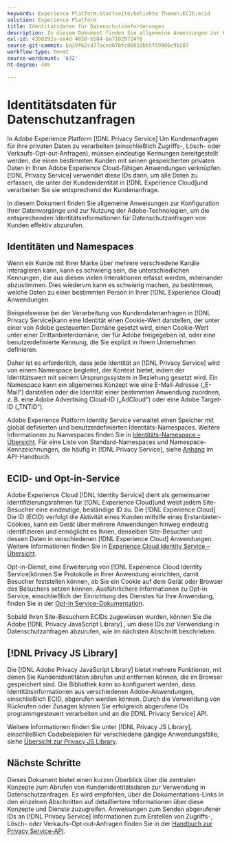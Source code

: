 ```yaml
---
keywords: Experience Platform;Startseite;beliebte Themen;ECID;ecid
solution: Experience Platform
title: Identitätsdaten für Datenschutzanforderungen
description: In diesem Dokument finden Sie allgemeine Anweisungen zur Konfiguration Ihrer Datenvorgänge und zur Nutzung der Adobe-Technologien, um die entsprechenden Identitätsinformationen für Datenschutzanfragen von Kunden effektiv abzurufen.
exl-id: 43b0292a-ea4d-4858-b584-ba71029724f6
source-git-commit: ba39f62cd77acedb7bfc0081dbb5f59906c9b287
workflow-type: tm+mt
source-wordcount: '632'
ht-degree: 40%

---
```


# Identitätsdaten für Datenschutzanfragen

In Adobe Experience Platform [!DNL Privacy Service] Um Kundenanfragen für ihre privaten Daten zu verarbeiten (einschließlich Zugriffs-, Lösch- oder Verkaufs-Opt-out-Anfragen), müssen eindeutige Kennungen bereitgestellt werden, die einen bestimmten Kunden mit seinen gespeicherten privaten Daten in Ihren Adobe Experience Cloud-fähigen Anwendungen verknüpfen. [!DNL Privacy Service] verwendet diese IDs dann, um alle Daten zu erfassen, die unter der Kundenidentität in [!DNL Experience Cloud]und verarbeiten Sie sie entsprechend der Kundenanfrage.

In diesem Dokument finden Sie allgemeine Anweisungen zur Konfiguration Ihrer Datenvorgänge und zur Nutzung der Adobe-Technologien, um die entsprechenden Identitätsinformationen für Datenschutzanfragen von Kunden effektiv abzurufen.

## Identitäten und Namespaces

Wenn ein Kunde mit Ihrer Marke über mehrere verschiedene Kanäle interagieren kann, kann es schwierig sein, die unterschiedlichen Kennungen, die aus diesen vielen Interaktionen erfasst werden, miteinander abzustimmen. Dies wiederum kann es schwierig machen, zu bestimmen, welche Daten zu einer bestimmten Person in Ihrer [!DNL Experience Cloud] Anwendungen.

Beispielsweise bei der Verarbeitung von Kundendatenanfragen in [!DNL Privacy Service]kann eine Identität einen Cookie-Wert darstellen, der unter einer von Adobe gesteuerten Domäne gesetzt wird, einen Cookie-Wert unter einer Drittanbieterdomäne, der für Adobe freigegeben ist, oder eine benutzerdefinierte Kennung, die Sie explizit in Ihrem Unternehmen definieren.

Daher ist es erforderlich, dass jede Identität an [!DNL Privacy Service] wird von einem Namespace begleitet, der Kontext bietet, indem der Identitätswert mit seinem Ursprungssystem in Beziehung gesetzt wird. Ein Namespace kann ein allgemeines Konzept wie eine E-Mail-Adresse („E-Mail“) darstellen oder die Identität einer bestimmten Anwendung zuordnen, z. B. eine Adobe Advertising Cloud-ID („AdCloud“) oder eine Adobe Target-ID („TNTID“).

Adobe Experience Platform Identity Service verwaltet einen Speicher mit global definierten und benutzerdefinierten Identitäts-Namespaces. Weitere Informationen zu Namespaces finden Sie in [Identitäts-Namespace – Übersicht](../identity-service/features/namespaces.md). Für eine Liste von Standard-Namespaces und Namespace-Kennzeichnungen, die häufig in [!DNL Privacy Service], siehe [Anhang](api/appendix.md) im API-Handbuch.

## ECID- und Opt-in-Service

Adobe Experience Cloud [!DNL Identity Service] dient als gemeinsamer Identifizierungsrahmen für [!DNL Experience Cloud]und weist jedem Site-Besucher eine eindeutige, beständige ID zu. Die [!DNL Experience Cloud] Die ID (ECID) verfolgt die Aktivität eines Kunden mithilfe eines Erstanbieter-Cookies, kann ein Gerät über mehrere Anwendungen hinweg eindeutig identifizieren und ermöglicht es Ihnen, denselben Site-Besucher und dessen Daten in verschiedenen [!DNL Experience Cloud] Anwendungen. Weitere Informationen finden Sie in [Experience Cloud Identity Service – Übersicht](https://experienceleague.adobe.com/docs/id-service/using/intro/overview.html?lang=de).

Opt-in-Dienst, eine Erweiterung von [!DNL Experience Cloud Identity Service]können Sie Protokolle in Ihrer Anwendung einrichten, damit Besucher feststellen können, ob Sie ein Cookie auf dem Gerät oder Browser des Besuchers setzen können. Ausführlichere Informationen zu Opt-in Service, einschließlich der Einrichtung des Dienstes für Ihre Anwendung, finden Sie in der [Opt-in Service-Dokumentation](https://experienceleague.adobe.com/docs/id-service/using/implementation/opt-in-service/optin-overview.html?lang=de).

Sobald Ihren Site-Besuchern ECIDs zugewiesen wurden, können Sie die Adobe [!DNL Privacy JavaScript Library] , um diese IDs zur Verwendung in Datenschutzanfragen abzurufen, wie im nächsten Abschnitt beschrieben.

## [!DNL Privacy JS Library]

Die [!DNL Adobe Privacy JavaScript Library] bietet mehrere Funktionen, mit denen Sie Kundenidentitäten abrufen und entfernen können, die im Browser gespeichert sind. Die Bibliothek kann so konfiguriert werden, dass Identitätsinformationen aus verschiedenen Adobe-Anwendungen, einschließlich ECID, abgerufen werden können. Durch die Verwendung von Rückrufen oder Zusagen können Sie erfolgreich abgerufene IDs programmgesteuert verarbeiten und an die [!DNL Privacy Service] API.

Weitere Informationen finden Sie unter [!DNL Privacy JS Library], einschließlich Codebeispielen für verschiedene gängige Anwendungsfälle, siehe [Übersicht zur Privacy JS Library](js-library.md).

## Nächste Schritte

Dieses Dokument bietet einen kurzen Überblick über die zentralen Konzepte zum Abrufen von Kundenidentitätsdaten zur Verwendung in Datenschutzanfragen. Es wird empfohlen, über die Dokumentations-Links in den einzelnen Abschnitten auf detailliertere Informationen über diese Konzepte und Dienste zuzugreifen. Anweisungen zum Senden abgerufener IDs an [!DNL Privacy Service] Informationen zum Erstellen von Zugriffs-, Lösch- oder Verkaufs-Opt-out-Anfragen finden Sie in der [Handbuch zur Privacy Service-API](api/overview.md).
